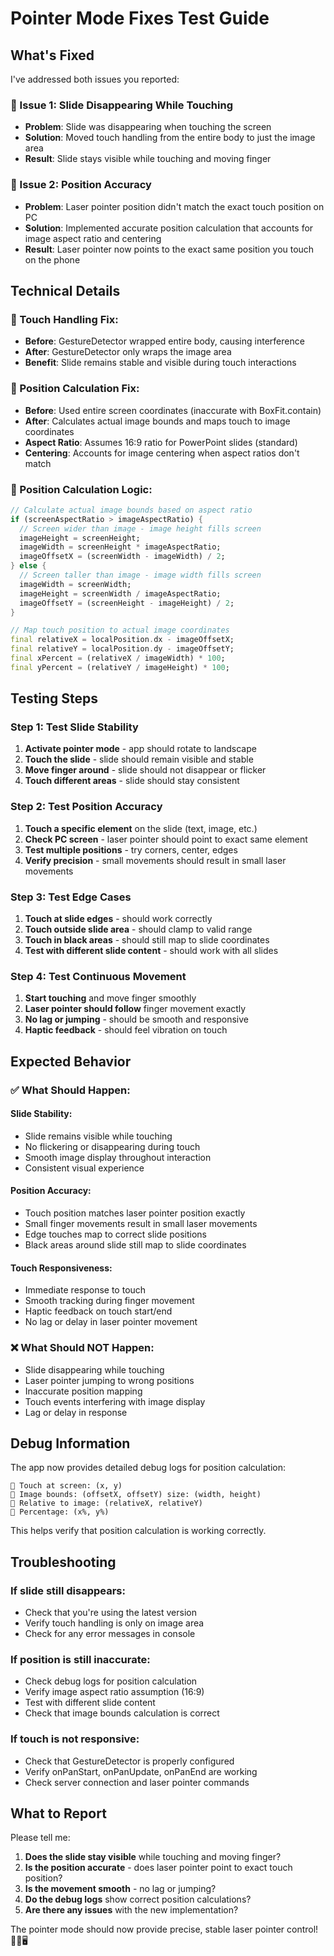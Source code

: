 # Pointer Mode Fixes Test Guide

## What's Fixed

I've addressed both issues you reported:

### **🎯 Issue 1: Slide Disappearing While Touching**
- **Problem**: Slide was disappearing when touching the screen
- **Solution**: Moved touch handling from the entire body to just the image area
- **Result**: Slide stays visible while touching and moving finger

### **🎯 Issue 2: Position Accuracy**
- **Problem**: Laser pointer position didn't match the exact touch position on PC
- **Solution**: Implemented accurate position calculation that accounts for image aspect ratio and centering
- **Result**: Laser pointer now points to the exact same position you touch on the phone

## Technical Details

### **🔧 Touch Handling Fix:**
- **Before**: GestureDetector wrapped entire body, causing interference
- **After**: GestureDetector only wraps the image area
- **Benefit**: Slide remains stable and visible during touch interactions

### **📐 Position Calculation Fix:**
- **Before**: Used entire screen coordinates (inaccurate with BoxFit.contain)
- **After**: Calculates actual image bounds and maps touch to image coordinates
- **Aspect Ratio**: Assumes 16:9 ratio for PowerPoint slides (standard)
- **Centering**: Accounts for image centering when aspect ratios don't match

### **🧮 Position Calculation Logic:**
```dart
// Calculate actual image bounds based on aspect ratio
if (screenAspectRatio > imageAspectRatio) {
  // Screen wider than image - image height fills screen
  imageHeight = screenHeight;
  imageWidth = screenHeight * imageAspectRatio;
  imageOffsetX = (screenWidth - imageWidth) / 2;
} else {
  // Screen taller than image - image width fills screen
  imageWidth = screenWidth;
  imageHeight = screenWidth / imageAspectRatio;
  imageOffsetY = (screenHeight - imageHeight) / 2;
}

// Map touch position to actual image coordinates
final relativeX = localPosition.dx - imageOffsetX;
final relativeY = localPosition.dy - imageOffsetY;
final xPercent = (relativeX / imageWidth) * 100;
final yPercent = (relativeY / imageHeight) * 100;
```

## Testing Steps

### **Step 1: Test Slide Stability**
1. **Activate pointer mode** - app should rotate to landscape
2. **Touch the slide** - slide should remain visible and stable
3. **Move finger around** - slide should not disappear or flicker
4. **Touch different areas** - slide should stay consistent

### **Step 2: Test Position Accuracy**
1. **Touch a specific element** on the slide (text, image, etc.)
2. **Check PC screen** - laser pointer should point to exact same element
3. **Test multiple positions** - try corners, center, edges
4. **Verify precision** - small movements should result in small laser movements

### **Step 3: Test Edge Cases**
1. **Touch at slide edges** - should work correctly
2. **Touch outside slide area** - should clamp to valid range
3. **Touch in black areas** - should still map to slide coordinates
4. **Test with different slide content** - should work with all slides

### **Step 4: Test Continuous Movement**
1. **Start touching** and move finger smoothly
2. **Laser pointer should follow** finger movement exactly
3. **No lag or jumping** - should be smooth and responsive
4. **Haptic feedback** - should feel vibration on touch

## Expected Behavior

### **✅ What Should Happen:**

#### **Slide Stability:**
- Slide remains visible while touching
- No flickering or disappearing during touch
- Smooth image display throughout interaction
- Consistent visual experience

#### **Position Accuracy:**
- Touch position matches laser pointer position exactly
- Small finger movements result in small laser movements
- Edge touches map to correct slide positions
- Black areas around slide still map to slide coordinates

#### **Touch Responsiveness:**
- Immediate response to touch
- Smooth tracking during finger movement
- Haptic feedback on touch start/end
- No lag or delay in laser pointer movement

### **❌ What Should NOT Happen:**
- Slide disappearing while touching
- Laser pointer jumping to wrong positions
- Inaccurate position mapping
- Touch events interfering with image display
- Lag or delay in response

## Debug Information

The app now provides detailed debug logs for position calculation:

```
🎯 Touch at screen: (x, y)
🎯 Image bounds: (offsetX, offsetY) size: (width, height)
🎯 Relative to image: (relativeX, relativeY)
🎯 Percentage: (x%, y%)
```

This helps verify that position calculation is working correctly.

## Troubleshooting

### **If slide still disappears:**
- Check that you're using the latest version
- Verify touch handling is only on image area
- Check for any error messages in console

### **If position is still inaccurate:**
- Check debug logs for position calculation
- Verify image aspect ratio assumption (16:9)
- Test with different slide content
- Check that image bounds calculation is correct

### **If touch is not responsive:**
- Check that GestureDetector is properly configured
- Verify onPanStart, onPanUpdate, onPanEnd are working
- Check server connection and laser pointer commands

## What to Report

Please tell me:
1. **Does the slide stay visible** while touching and moving finger?
2. **Is the position accurate** - does laser pointer point to exact touch position?
3. **Is the movement smooth** - no lag or jumping?
4. **Do the debug logs** show correct position calculations?
5. **Are there any issues** with the new implementation?

The pointer mode should now provide precise, stable laser pointer control! 🎯📱🖥️
